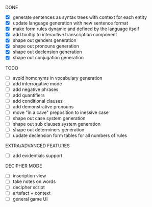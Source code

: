 DONE
* [x] generate sentences as syntax trees with context for each entity
* [x] update language generation with new sentence format
* [x] make form rules dynamic and defined by the language itself
* [x] add tooltip to interactive transcription component
* [x] shape out genders generation
* [x] shape out pronouns generation
* [x] shape out declension generation
* [x] shape out conjugation generation

TODO
* [ ] avoid homonyms in vocabulary generation
* [ ] add interrogative mode
* [ ] add negative phrases
* [ ] add quantifiers
* [ ] add conditional clauses
* [ ] add demonstrative pronouns
* [ ] move "in a cave" preposition to inessive case
* [ ] shape out case system generation
* [ ] shape out sub clauses system generation
* [ ] shape out determiners generation
* [ ] update declension form tables for all numbers of rules

EXTRA/ADVANCED FEATURES
* [ ] add evidentials support

DECIPHER MODE
* [ ] inscription view
* [ ] take notes on words
* [ ] decipher script
* [ ] artefact + context
* [ ] general game UI
